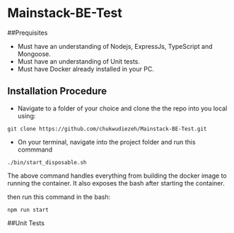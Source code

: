 # Mainstack-BE-Test

##Prequisites
- Must have an understanding of Nodejs, ExpressJs, TypeScript and Mongoose.
- Must have an understanding of Unit tests.
- Must have Docker already installed in your PC.
  
## Installation Procedure

- Navigate to a folder of your choice and clone the the repo into you local using:
```
git clone https://github.com/chukwudiezeh/Mainstack-BE-Test.git
```
- On your terminal, navigate into the project folder and run this commmand
```
./bin/start_disposable.sh
```
The above command handles everything from building the docker image to running the container. 
It also exposes the bash after starting the container.

then run this command in the bash:
```
npm run start
```

##Unit Tests

